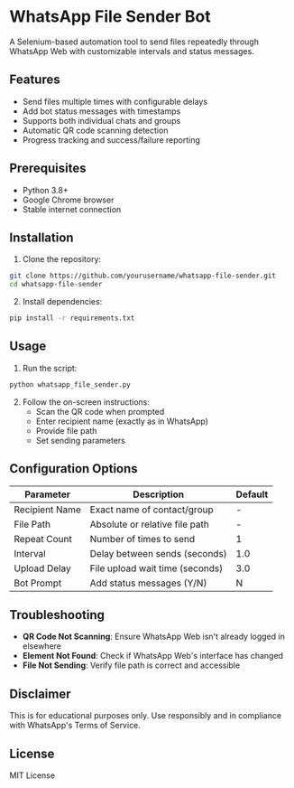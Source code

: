 # WhatsApp File Sender Bot

A Selenium-based automation tool to send files repeatedly through WhatsApp Web with customizable intervals and status messages.

## Features

- Send files multiple times with configurable delays
- Add bot status messages with timestamps
- Supports both individual chats and groups
- Automatic QR code scanning detection
- Progress tracking and success/failure reporting

## Prerequisites

- Python 3.8+
- Google Chrome browser
- Stable internet connection

## Installation

1. Clone the repository:

```bash
git clone https://github.com/yourusername/whatsapp-file-sender.git
cd whatsapp-file-sender
```

2. Install dependencies:

```bash
pip install -r requirements.txt
```

## Usage

1. Run the script:

```bash
python whatsapp_file_sender.py
```

2. Follow the on-screen instructions:
   - Scan the QR code when prompted
   - Enter recipient name (exactly as in WhatsApp)
   - Provide file path
   - Set sending parameters

## Configuration Options

| **Parameter**  | **Description**                 | **Default** |
| -------------- | ------------------------------- | ----------- |
| Recipient Name | Exact name of contact/group     | -           |
| File Path      | Absolute or relative file path  | -           |
| Repeat Count   | Number of times to send         | 1           |
| Interval       | Delay between sends (seconds)   | 1.0         |
| Upload Delay   | File upload wait time (seconds) | 3.0         |
| Bot Prompt     | Add status messages (Y/N)       | N           |

## Troubleshooting

- **QR Code Not Scanning**: Ensure WhatsApp Web isn't already logged in elsewhere
- **Element Not Found**: Check if WhatsApp Web's interface has changed
- **File Not Sending**: Verify file path is correct and accessible

## Disclaimer

This is for educational purposes only. Use responsibly and in compliance with WhatsApp's Terms of Service.

## License

MIT License
